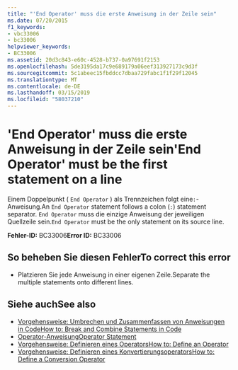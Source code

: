 ```yaml
---
title: "'End Operator' muss die erste Anweisung in der Zeile sein"
ms.date: 07/20/2015
f1_keywords:
- vbc33006
- bc33006
helpviewer_keywords:
- BC33006
ms.assetid: 20d3c843-e60c-4528-b737-0a97691f2153
ms.openlocfilehash: 5de3195da17c9e689179a06eef313927173c9d3f
ms.sourcegitcommit: 5c1abeec15fbddcc7dbaa729fabc1f1f29f12045
ms.translationtype: MT
ms.contentlocale: de-DE
ms.lasthandoff: 03/15/2019
ms.locfileid: "58037210"
---
```

# <a name="end-operator-must-be-the-first-statement-on-a-line"></a><span data-ttu-id="23a8f-102">'End Operator' muss die erste Anweisung in der Zeile sein</span><span class="sxs-lookup"><span data-stu-id="23a8f-102">'End Operator' must be the first statement on a line</span></span>
<span data-ttu-id="23a8f-103">Einem Doppelpunkt ( `End Operator` ) als Trennzeichen folgt eine`:`-Anweisung.</span><span class="sxs-lookup"><span data-stu-id="23a8f-103">An `End Operator` statement follows a colon (`:`) statement separator.</span></span> <span data-ttu-id="23a8f-104">`End Operator` muss die einzige Anweisung der jeweiligen Quellzeile sein.</span><span class="sxs-lookup"><span data-stu-id="23a8f-104">`End Operator` must be the only statement on its source line.</span></span>  
  
 <span data-ttu-id="23a8f-105">**Fehler-ID:** BC33006</span><span class="sxs-lookup"><span data-stu-id="23a8f-105">**Error ID:** BC33006</span></span>  
  
## <a name="to-correct-this-error"></a><span data-ttu-id="23a8f-106">So beheben Sie diesen Fehler</span><span class="sxs-lookup"><span data-stu-id="23a8f-106">To correct this error</span></span>  
  
-   <span data-ttu-id="23a8f-107">Platzieren Sie jede Anweisung in einer eigenen Zeile.</span><span class="sxs-lookup"><span data-stu-id="23a8f-107">Separate the multiple statements onto different lines.</span></span>  
  
## <a name="see-also"></a><span data-ttu-id="23a8f-108">Siehe auch</span><span class="sxs-lookup"><span data-stu-id="23a8f-108">See also</span></span>

- [<span data-ttu-id="23a8f-109">Vorgehensweise: Umbrechen und Zusammenfassen von Anweisungen in Code</span><span class="sxs-lookup"><span data-stu-id="23a8f-109">How to: Break and Combine Statements in Code</span></span>](../../visual-basic/programming-guide/program-structure/how-to-break-and-combine-statements-in-code.md)
- [<span data-ttu-id="23a8f-110">Operator-Anweisung</span><span class="sxs-lookup"><span data-stu-id="23a8f-110">Operator Statement</span></span>](../../visual-basic/language-reference/statements/operator-statement.md)
- [<span data-ttu-id="23a8f-111">Vorgehensweise: Definieren eines Operators</span><span class="sxs-lookup"><span data-stu-id="23a8f-111">How to: Define an Operator</span></span>](../../visual-basic/programming-guide/language-features/procedures/how-to-define-an-operator.md)
- [<span data-ttu-id="23a8f-112">Vorgehensweise: Definieren eines Konvertierungsoperators</span><span class="sxs-lookup"><span data-stu-id="23a8f-112">How to: Define a Conversion Operator</span></span>](../../visual-basic/programming-guide/language-features/procedures/how-to-define-a-conversion-operator.md)
